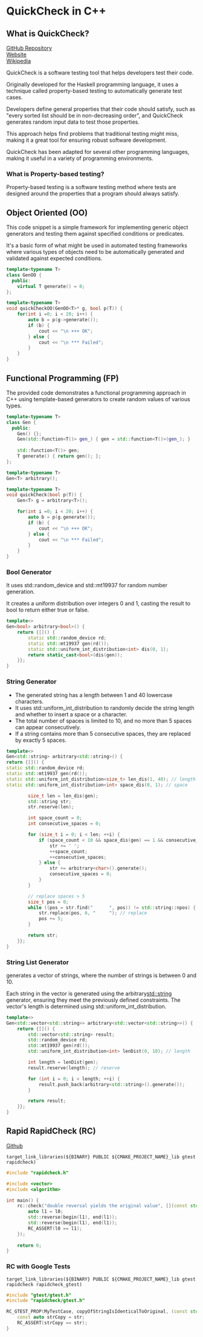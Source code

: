 # QuickCheck in C++

## What is QuickCheck?

[GitHub Repository](https://github.com/emil-e/rapidcheck)<br>
[Website](https://www.cse.chalmers.se/~rjmh/QuickCheck/)<br>
[Wikipedia](https://en.wikipedia.org/wiki/QuickCheck)

QuickCheck is a software testing tool that helps developers test their code.

Originally developed for the Haskell programming language,
it uses a technique called property-based testing to automatically generate test cases.

Developers define general properties that their code should satisfy,
such as "every sorted list should be in non-decreasing order",
and QuickCheck generates random input data to test those properties.

This approach helps find problems that traditional testing might miss,
making it a great tool for ensuring robust software development.

QuickCheck has been adapted for several other programming languages,
making it useful in a variety of programming environments.

### What is Property-based testing?

Property-based testing is a software testing method where tests are designed around the properties
that a program should always satisfy.

## Object Oriented (OO)

This code snippet is a simple framework for implementing generic object generators 
and testing them against specified conditions or predicates. 

It's a basic form of what might be used in automated testing frameworks 
where various types of objects need to be automatically generated and validated against expected conditions.

```c++ 
template<typename T>
class GenOO {
  public:
    virtual T generate() = 0;
};

template<typename T>
void quickCheckOO(GenOO<T>* g, bool p(T)) {
    for(int i =0; i < 20; i++) {
        auto b = p(g->generate());
        if (b) {
            cout << "\n +++ OK";
        } else {
            cout << "\n *** Failed";
        }
    }
}
```

## Functional Programming (FP)

The provided code demonstrates a functional programming approach in C++ 
using template-based generators to create random values of various types.

```c++ 
template<typename T>
class Gen {
  public:
    Gen() {};
    Gen(std::function<T()> gen_) { gen = std::function<T()>(gen_); }
    
    std::function<T()> gen;
    T generate() { return gen(); };
};

template<typename T>
Gen<T> arbitrary();

template<typename T>
void quickCheck(bool p(T)) {
    Gen<T> g = arbitrary<T>();

    for(int i =0; i < 20; i++) {
        auto b = p(g.generate());
        if (b) {
            cout << "\n +++ OK";
        } else {
            cout << "\n *** Failed";
        }
    }
}
```

### Bool Generator

It uses std::random_device and std::mt19937 for random number generation.

It creates a uniform distribution over integers 0 and 1, 
casting the result to bool to return either true or false.

```c++ 
template<>
Gen<bool> arbitrary<bool>() {
    return {[]() {
        static std::random_device rd;
        static std::mt19937 gen(rd());
        static std::uniform_int_distribution<int> dis(0, 1);
        return static_cast<bool>(dis(gen));
    }};
}
```

### String Generator

- The generated string has a length between 1 and 40 lowercase characters.
- It uses std::uniform_int_distribution to randomly decide the string length and whether to insert a space or a character.
- The total number of spaces is limited to 10, and no more than 5 spaces can appear consecutively.
- If a string contains more than 5 consecutive spaces, they are replaced by exactly 5 spaces.

```c++ 
template<>
Gen<std::string> arbitrary<std::string>() {
return {[]() {
static std::random_device rd;
static std::mt19937 gen(rd());
static std::uniform_int_distribution<size_t> len_dis(1, 40); // length
static std::uniform_int_distribution<int> space_dis(0, 1); // space

        size_t len = len_dis(gen);
        std::string str;
        str.reserve(len);

        int space_count = 0;
        int consecutive_spaces = 0;

        for (size_t i = 0; i < len; ++i) {
            if (space_count < 10 && space_dis(gen) == 1 && consecutive_spaces < 5) {
                str += ' ';
                ++space_count;
                ++consecutive_spaces;
            } else {
                str += arbitrary<char>().generate();
                consecutive_spaces = 0;
            }
        }

        // replace spaces > 5
        size_t pos = 0;
        while ((pos = str.find("      ", pos)) != std::string::npos) {
            str.replace(pos, 6, "     "); // replace
            pos += 5;
        }

        return str;
    }};
}
```

### String List Generator

generates a vector of strings, where the number of strings is between 0 and 10.

Each string in the vector is generated using the arbitrary<std::string> generator, 
ensuring they meet the previously defined constraints.
The vector's length is determined using std::uniform_int_distribution.

```c++
template<>
Gen<std::vector<std::string>> arbitrary<std::vector<std::string>>() {
    return {[]() {
        std::vector<std::string> result;
        std::random_device rd;
        std::mt19937 gen(rd());
        std::uniform_int_distribution<int> lenDist(0, 10); // length

        int length = lenDist(gen);
        result.reserve(length); // reserve

        for (int i = 0; i < length; ++i) {
            result.push_back(arbitrary<std::string>().generate());
        }

        return result;
    }};
}
```

## Rapid RapidCheck (RC)

[Github](https://github.com/emil-e/rapidcheck)

`target_link_libraries(${BINARY} PUBLIC ${CMAKE_PROJECT_NAME}_lib gtest rapidcheck)`

```c++ 
#include "rapidcheck.h"

#include <vector>
#include <algorithm>

int main() {
    rc::check("double reversal yields the original value", [](const std::vector<int> &l0) {
        auto l1 = l0;
        std::reverse(begin(l1), end(l1));
        std::reverse(begin(l1), end(l1));
        RC_ASSERT(l0 == l1);
    });
    
    return 0;
}
```

### RC with Google Tests

`target_link_libraries(${BINARY} PUBLIC ${CMAKE_PROJECT_NAME}_lib gtest rapidcheck rapidcheck_gtest)`

```c++ 
#include "gtest/gtest.h"
#include "rapidcheck/gtest.h"

RC_GTEST_PROP(MyTestCase, copyOfStringIsIdenticalToOriginal, (const std::string &str)) {
    const auto strCopy = str;
    RC_ASSERT(strCopy == str);
}
```

